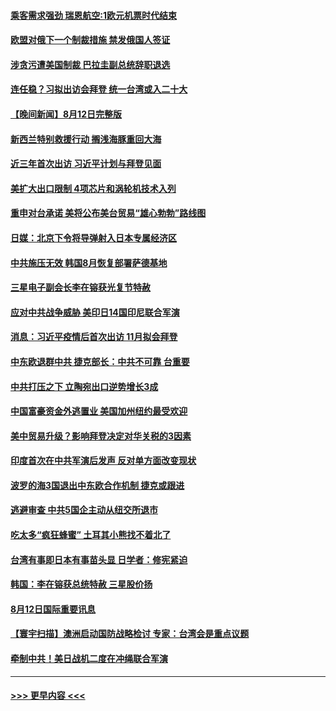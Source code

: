 #### [乘客需求强劲 瑞恩航空:1欧元机票时代结束](../pages/prog202/a103501394.md?t=08131251) 
#### [欧盟对俄下一个制裁措施 禁发俄国人签证](../pages/prog202/a103501383.md?t=08131251) 
#### [涉贪污遭美国制裁 巴拉圭副总统辞职退选](../pages/prog202/a103501342.md?t=08131251) 
#### [连任稳？习拟出访会拜登 统一台湾或入二十大](../pages/prog202/a103501309.md?t=08131251) 
#### [【晚间新闻】8月12日完整版](../pages/prog202/a103501274.md?t=08131251) 
#### [新西兰特别救援行动 搁浅海豚重回大海](../pages/prog202/a103501154.md?t=08131251) 
#### [近三年首次出访 习近平计划与拜登见面](../pages/prog202/a103501139.md?t=08131251) 
#### [美扩大出口限制 4项芯片和涡轮机技术入列](../pages/prog202/a103501093.md?t=08131251) 
#### [重申对台承诺 美将公布美台贸易“雄心勃勃”路线图](../pages/prog202/a103501052.md?t=08131251) 
#### [日媒：北京下令将导弹射入日本专属经济区](../pages/prog202/a103501055.md?t=08131251) 
#### [中共施压无效 韩国8月恢复部署萨德基地](../pages/prog202/a103500962.md?t=08131251) 
#### [三星电子副会长李在镕获光复节特赦](../pages/prog202/a103500959.md?t=08131251) 
#### [应对中共战争威胁 美印日14国印尼联合军演](../pages/prog202/a103500987.md?t=08131251) 
#### [消息：习近平疫情后首次出访 11月拟会拜登](../pages/prog202/a103500933.md?t=08131251) 
#### [中东欧退群中共 捷克部长：中共不可靠 台重要](../pages/prog202/a103500970.md?t=08131251) 
#### [中共打压之下 立陶宛出口逆势增长3成](../pages/prog202/a103500943.md?t=08131251) 
#### [中国富豪资金外逃置业 美国加州纽约最受欢迎](../pages/prog202/a103500922.md?t=08131251) 
#### [美中贸易升级？影响拜登决定对华关税的3因素](../pages/prog202/a103500838.md?t=08131251) 
#### [印度首次在中共军演后发声 反对单方面改变现状](../pages/prog202/a103500809.md?t=08131251) 
#### [波罗的海3国退出中东欧合作机制 捷克或跟进](../pages/prog202/a103500787.md?t=08131251) 
#### [逃避审查 中共5国企主动从纽交所退市](../pages/prog202/a103500782.md?t=08131251) 
#### [吃太多“疯狂蜂蜜” 土耳其小熊找不着北了](../pages/prog202/a103500697.md?t=08131251) 
#### [台湾有事即日本有事苗头显 日学者：修宪紧迫](../pages/prog202/a103500680.md?t=08131251) 
#### [韩国：李在镕获总统特赦 三星股价扬](../pages/prog202/a103500667.md?t=08131251) 
#### [8月12日国际重要讯息](../pages/prog202/a103500665.md?t=08131251) 
#### [【寰宇扫描】澳洲启动国防战略检讨 专家：台湾会是重点议题](../pages/prog202/a103500518.md?t=08131251) 
#### [牵制中共！美日战机二度在冲绳联合军演](../pages/prog202/a103500509.md?t=08131251) 

----
#### [ >>> 更早内容 <<< ](../indexes/prog202-earlier.md)
